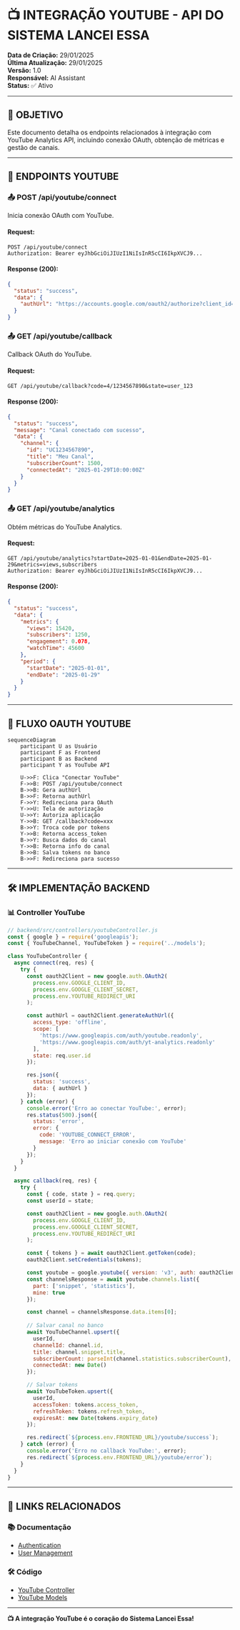 # 📺 **INTEGRAÇÃO YOUTUBE - API DO SISTEMA LANCEI ESSA**

**Data de Criação:** 29/01/2025  
**Última Atualização:** 29/01/2025  
**Versão:** 1.0  
**Responsável:** AI Assistant  
**Status:** ✅ Ativo

---

## 🎯 **OBJETIVO**

Este documento detalha os endpoints relacionados à integração com YouTube Analytics API, incluindo conexão OAuth, obtenção de métricas e gestão de canais.

---

## 🔗 **ENDPOINTS YOUTUBE**

### 📤 **POST /api/youtube/connect**
Inicia conexão OAuth com YouTube.

#### **Request:**
```http
POST /api/youtube/connect
Authorization: Bearer eyJhbGciOiJIUzI1NiIsInR5cCI6IkpXVCJ9...
```

#### **Response (200):**
```json
{
  "status": "success",
  "data": {
    "authUrl": "https://accounts.google.com/oauth2/authorize?client_id=..."
  }
}
```

### 📤 **GET /api/youtube/callback**
Callback OAuth do YouTube.

#### **Request:**
```http
GET /api/youtube/callback?code=4/1234567890&state=user_123
```

#### **Response (200):**
```json
{
  "status": "success",
  "message": "Canal conectado com sucesso",
  "data": {
    "channel": {
      "id": "UC1234567890",
      "title": "Meu Canal",
      "subscriberCount": 1500,
      "connectedAt": "2025-01-29T10:00:00Z"
    }
  }
}
```

### 📤 **GET /api/youtube/analytics**
Obtém métricas do YouTube Analytics.

#### **Request:**
```http
GET /api/youtube/analytics?startDate=2025-01-01&endDate=2025-01-29&metrics=views,subscribers
Authorization: Bearer eyJhbGciOiJIUzI1NiIsInR5cCI6IkpXVCJ9...
```

#### **Response (200):**
```json
{
  "status": "success",
  "data": {
    "metrics": {
      "views": 15420,
      "subscribers": 1250,
      "engagement": 0.078,
      "watchTime": 45600
    },
    "period": {
      "startDate": "2025-01-01",
      "endDate": "2025-01-29"
    }
  }
}
```

---

## 🔐 **FLUXO OAUTH YOUTUBE**

```mermaid
sequenceDiagram
    participant U as Usuário
    participant F as Frontend
    participant B as Backend
    participant Y as YouTube API

    U->>F: Clica "Conectar YouTube"
    F->>B: POST /api/youtube/connect
    B->>B: Gera authUrl
    B->>F: Retorna authUrl
    F->>Y: Redireciona para OAuth
    Y->>U: Tela de autorização
    U->>Y: Autoriza aplicação
    Y->>B: GET /callback?code=xxx
    B->>Y: Troca code por tokens
    Y->>B: Retorna access_token
    B->>Y: Busca dados do canal
    Y->>B: Retorna info do canal
    B->>B: Salva tokens no banco
    B->>F: Redireciona para sucesso
```

---

## 🛠️ **IMPLEMENTAÇÃO BACKEND**

### 📊 **Controller YouTube**
```javascript
// backend/src/controllers/youtubeController.js
const { google } = require('googleapis');
const { YouTubeChannel, YouTubeToken } = require('../models');

class YouTubeController {
  async connect(req, res) {
    try {
      const oauth2Client = new google.auth.OAuth2(
        process.env.GOOGLE_CLIENT_ID,
        process.env.GOOGLE_CLIENT_SECRET,
        process.env.YOUTUBE_REDIRECT_URI
      );

      const authUrl = oauth2Client.generateAuthUrl({
        access_type: 'offline',
        scope: [
          'https://www.googleapis.com/auth/youtube.readonly',
          'https://www.googleapis.com/auth/yt-analytics.readonly'
        ],
        state: req.user.id
      });

      res.json({
        status: 'success',
        data: { authUrl }
      });
    } catch (error) {
      console.error('Erro ao conectar YouTube:', error);
      res.status(500).json({
        status: 'error',
        error: {
          code: 'YOUTUBE_CONNECT_ERROR',
          message: 'Erro ao iniciar conexão com YouTube'
        }
      });
    }
  }

  async callback(req, res) {
    try {
      const { code, state } = req.query;
      const userId = state;

      const oauth2Client = new google.auth.OAuth2(
        process.env.GOOGLE_CLIENT_ID,
        process.env.GOOGLE_CLIENT_SECRET,
        process.env.YOUTUBE_REDIRECT_URI
      );

      const { tokens } = await oauth2Client.getToken(code);
      oauth2Client.setCredentials(tokens);

      const youtube = google.youtube({ version: 'v3', auth: oauth2Client });
      const channelsResponse = await youtube.channels.list({
        part: ['snippet', 'statistics'],
        mine: true
      });

      const channel = channelsResponse.data.items[0];
      
      // Salvar canal no banco
      await YouTubeChannel.upsert({
        userId,
        channelId: channel.id,
        title: channel.snippet.title,
        subscriberCount: parseInt(channel.statistics.subscriberCount),
        connectedAt: new Date()
      });

      // Salvar tokens
      await YouTubeToken.upsert({
        userId,
        accessToken: tokens.access_token,
        refreshToken: tokens.refresh_token,
        expiresAt: new Date(tokens.expiry_date)
      });

      res.redirect(`${process.env.FRONTEND_URL}/youtube/success`);
    } catch (error) {
      console.error('Erro no callback YouTube:', error);
      res.redirect(`${process.env.FRONTEND_URL}/youtube/error`);
    }
  }
}
```

---

## 🔗 **LINKS RELACIONADOS**

### 📚 **Documentação**
- [Authentication](authentication.md)
- [User Management](user-management.md)

### 🛠️ **Código**
- [YouTube Controller](../../../backend/src/controllers/youtubeController.js)
- [YouTube Models](../../../backend/src/models/YouTubeChannel.js)

---

**📺 A integração YouTube é o coração do Sistema Lancei Essa!** 